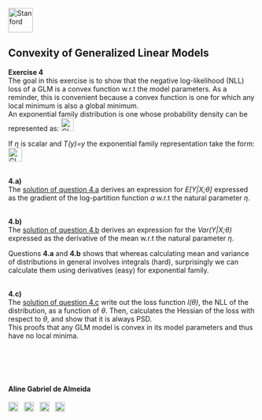 <a href="https://i.dlpng.com/static/png/498606_preview.png"><img src="https://i.dlpng.com/static/png/498606_preview.png" title="Stanford" alt="Stanford" height="50"></a>

## Convexity of Generalized Linear Models  
  
**Exercise 4**  
The goal in this exercise is to show that the negative log-likelihood (NLL) loss of a GLM is a convex function w.r.t the model parameters. As a reminder, this is convenient because a convex function is one for which any local minimum is also a global minimum.  
An exponential family distribution is one whose probability density can be represented as:
<a href="https://github.com/AlmeidaAlin3/MachineLearning/blob/master/ProblemSet1/Exercise4/img/GLM.png"><img src="https://github.com/AlmeidaAlin3/MachineLearning/blob/master/ProblemSet1/Exercise4/img/GLM.png" title="GLM" alt="GLM" height="26"></a>
&nbsp;  

If *η* is scalar and *T(y)=y* the exponential family representation take the form:  
<a href="https://github.com/AlmeidaAlin3/MachineLearning/blob/master/ProblemSet1/Exercise4/img/GLMsub.png"><img src="https://github.com/AlmeidaAlin3/MachineLearning/blob/master/ProblemSet1/Exercise4/img/GLMsub.png" title="GLM subgroup" alt="GLM subgroup" height="28"></a>

&nbsp;  
**4.a)**  
The [solution of question 4.a](https://github.com/AlmeidaAlin3/MachineLearning/blob/master/ProblemSet1/Exercise4/ex4_a.md) derives an expression for *E[Y|X;θ]* expressed as the gradient of the log-partition function *a* w.r.t the natural parameter *η*. 

&nbsp;  
**4.b)**  
The [solution of question 4.b](https://github.com/AlmeidaAlin3/MachineLearning/blob/master/ProblemSet1/Exercise4/ex4_b.md) derives an expression for the *Var(Y|X;θ)* expressed as the derivative of the mean w.r.t the natural parameter *η*. 

Questions **4.a** and **4.b** shows that whereas calculating mean and variance of distributions in general involves integrals (hard), surprisingly we can calculate them using derivatives (easy) for exponential family.

&nbsp;  
**4.c)**  
The [solution of question 4.c](https://github.com/AlmeidaAlin3/MachineLearning/blob/master/ProblemSet1/Exercise4/ex4_c.md) write out the loss function *l(θ)*, the NLL of the distribution, as a function of *θ*. Then, calculates the Hessian of the loss with respect to *θ*, and show that it is always PSD.  
This proofs that any GLM model is convex in its model parameters and thus have no local minima.
&nbsp;  
&nbsp;  

&nbsp;  
---

#### Aline Gabriel de Almeida  
<a href="https://www.linkedin.com/in/alinegalmeida/"><img src="https://cdn3.iconfinder.com/data/icons/logos-and-brands-adobe/512/201_Linkedin-512.png" title="Linkedin: alinegalmeida" alt="https://www.linkedin.com/in/alinegalmeida/" height="20"></a>
&nbsp; <a href="https://www.kaggle.com/almeidaalin3"><img src="https://cdn3.iconfinder.com/data/icons/logos-and-brands-adobe/512/189_Kaggle-512.png" title="Kaggle: almeidaalin3" alt="https://www.kaggle.com/almeidaalin3" height="20"></a>
&nbsp; <a href="mailto:aline.gabriel.almeida@gmail.com"><img src="https://cdn3.iconfinder.com/data/icons/logos-and-brands-adobe/512/147_Gmail-512.png" title="aline.gabriel.almeida@gmail.com" alt="aline.gabriel.almeida@gmail.com" height="20"></a>
&nbsp; <a href="https://github.com/AlmeidaAlin3/"><img src="https://cdn3.iconfinder.com/data/icons/logos-and-brands-adobe/512/142_Github-512.png" title="Github: AlmeidaAlin3" alt="https://github.com/AlmeidaAlin3/" height="20"></a> 
